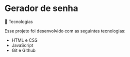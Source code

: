 # Gerador de senha

🚀 Tecnologias

Esse projeto foi desenvolvido com as seguintes tecnologias:

- HTML e CSS
- JavaScript
- Git e Github

